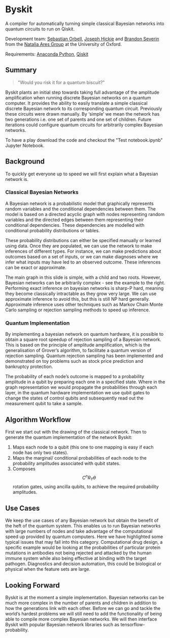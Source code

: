 # Byskit

A compiler for automatically turning simple classical Bayesian networks into quantum circuits to run on Qiskit. 

Development team: [Sebastian Orbell](https://www.linkedin.com/in/sebastian-orbell-57541b193/), [Joseph Hickie](https://www.linkedin.com/in/joseph-hickie/) and [Brandon Severin](https://brandonseverin.carrd.co/) from the [Natalia Ares Group](https://www.natalia-ares.com/) at the University of Oxford.

Requirements: [Anaconda Python](https://www.anaconda.com/products/individual), [Qiskit](https://qiskit.org/)

## Summary

> "Would you risk it for a quantum biscuit?"

Byskit plants an initial step towards taking full advantage of the amplitude amplification when running discrete Bayesian networks on a quantum computer. It provides the ability to easily translate a simple classical discrete Bayesian network to its corresponding quantum circuit. Previously these circuits were drawn manually. By ‘simple’ we mean the network has two generations i.e. one set of parents and one set of children. Future iterations could configure quantum circuits for arbitrarily complex Bayesian networks.

To have a play download the code and checkout the "Test notebook.ipynb" Jupyter Notebook.

## Background 

To quickly get everyone up to speed we will first explain what a Bayesian network is. 

### Classical Bayesian Networks 

A Bayesian network is a probabilistic model that graphically represents random variables and the conditional dependencies between them. The model is based on a directed acyclic graph with nodes representing random variables and the directed edges between them representing their conditional dependencies. These dependencies are modelled with conditional probability distributions or tables. 

These probability distributions can either be specified manually or learned using data. Once they are populated, we can use the network to make inferences of different types. For instance, we can make predictions about outcomes based on a set of inputs, or we can make diagnoses where we infer what inputs may have led to an observed outcome. These inferences can be exact or approximate. 

The main graph in this slide is simple, with a child and two roots. However, Bayesian networks can be arbitrarily complex - see the example to the right. Performing exact inference on bayesian networks is sharp-P hard, meaning they become classically intractable as they grow very large. We can use approximate inference to avoid this, but this is still NP hard generally. Approximate inference uses other techniques such as Markov Chain Monte Carlo sampling or rejection sampling methods to speed up inference. 

### Quantum Implementation

By implementing a bayesian network on quantum hardware, it is possible to obtain a square root speedup of rejection sampling of a Bayesian network. This is based on the principle of amplitude amplification, which is the generalisation of Grover’s algorithm, to facilitate a quantum version of rejection sampling. Quantum rejection sampling has been implemented and demonstrated on toy problems such as stock price prediction and bankruptcy protection. 

The probability of each node’s outcome is mapped to a probability amplitude in a qubit by preparing each one in a specified state. Where in the graph representation we would propagate the probabilities through each layer, in the quantum hardware implementation we use qubit gates to change the states of control qubits and subsequently read out the measurement qubit to take a sample. 

## Algorithm Workflow

First we start out with the drawing of the classical network. Then to generate the quantum implementation of the network Byskit: 

1. Maps each node to a qubit (this one to one mapping is easy if each node has only two states). 
2. Maps the marginal/ conditional probabilities of each node to the probability amplitudes associated with qubit states.
3. Composes $$C^{n}R_{Y}\theta$$ rotation gates, using ancilla qubits, to achieve the required probability amplitudes.

## Use Cases

We keep the use cases of any Bayesian network but obtain the benefit of the heft of the quantum system. This enables us to run Bayesian networks with large numbers of nodes and take advantage of the computational speed up provided by quantum computers. Here we have highlighted some typical issues that may fall into this category. Computational drug design, a specific example would be looking at the probabilities of particular protein mutations in antibodies not being rejected and attacked by the human immune system while also being effective at binding with the target pathogen. Diagnostics and decision automation, this could be biological or physical when the feature sets are large. 

## Looking Forward

Byskit is at the moment a simple implementation. Bayesian networks can be much more complex in the number of parents and children in addition to how the generations link with each other. Before we can go and tackle the world’s hardest problems we will still need to add the functionality of being able to compile more complex Bayesian networks. We will then interface Byskit with popular Bayesian network libraries such as tensorflow-probability. 

